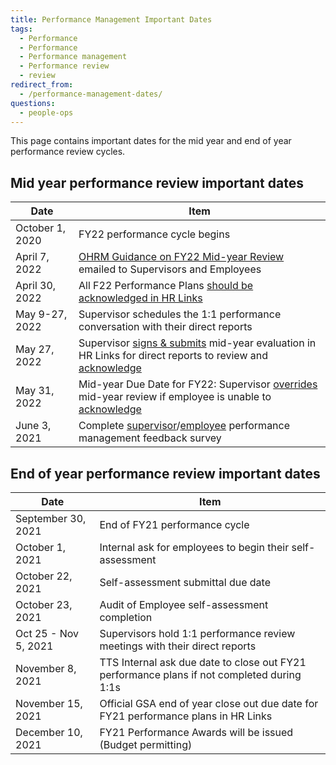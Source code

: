 ```yaml
---
title: Performance Management Important Dates
tags:
  - Performance
  - Performance
  - Performance management
  - Performance review
  - review
redirect_from:
  - /performance-management-dates/
questions:
  - people-ops
---
```

This page contains important dates for the mid year and end of year performance review cycles.

## Mid year performance review important dates

| Date            | Item                                                                                                                                                                                                                                                                                                                               |
| --------------- | ---------------------------------------------------------------------------------------------------------------------------------------------------------------------------------------------------------------------------------------------------------------------------------------------------------------------------------- |
| October 1, 2020 | FY22 performance cycle begins                                                                                                                                                                                                                                                                                                      |
| April 7, 2022   | [OHRM Guidance on FY22 Mid-year Review](https://drive.google.com/file/d/1Kc1uuJEasZHkxbhuS-QOkyS8qAfDocEt/view?usp=sharing) emailed to Supervisors and Employees                                                                                                                                                                   |
| April 30, 2022  | All F22 Performance Plans [should be acknowledged in HR Links](https://handbook.tts.gsa.gov/performance-management/mid-year/hrlinks-steps/#acknowledging-a-performance-plan)                                                                                                                                                       |
| May 9-27, 2022  | Supervisor schedules the 1:1 performance conversation with their direct reports                                                                                                                                                                                                                                                    |
| May 27, 2022    | Supervisor [signs & submits](https://handbook.tts.gsa.gov/performance-management/mid-year/hrlinks-steps/#submitting-a-mid-year-progress-review) mid-year evaluation in HR Links for direct reports to review and [acknowledge](https://handbook.tts.gsa.gov/performance-management/mid-year/hrlinks-steps/#acknowledging-a-review) |
| May 31, 2022    | Mid-year Due Date for FY22: Supervisor [overrides](https://handbook.tts.gsa.gov/performance-management/mid-year/hrlinks-steps/#overriding-an-employee-acknowledgment) mid-year review if employee is unable to [acknowledge](https://handbook.tts.gsa.gov/performance-management/mid-year/hrlinks-steps/#acknowledging-a-review)   |
| June 3, 2021    | Complete [supervisor](https://forms.gle/cUeMQGdUQ3BDn6qm7)/[employee](https://forms.gle/n4zNHdBEvX2DQvdz9) performance management feedback survey                                                                                                                                                                                  |

## End of year performance review important dates

| Date                 | Item                                                                                       |
| -------------------- | ------------------------------------------------------------------------------------------ |
| September 30, 2021   | End of FY21 performance cycle                                                              |
| October 1, 2021      | Internal ask for employees to begin their self-assessment                                  |
| October 22, 2021     | Self-assessment submittal due date                                                         |
| October 23, 2021     | Audit of Employee self-assessment completion                                               |
| Oct 25 - Nov 5, 2021 | Supervisors hold 1:1 performance review meetings with their direct reports                 |
| November 8, 2021     | TTS Internal ask due date to close out FY21 performance plans if not completed during 1:1s |
| November 15, 2021    | Official GSA end of year close out due date for FY21 performance plans in HR Links         |
| December 10, 2021    | FY21 Performance Awards will be issued (Budget permitting)                                 |